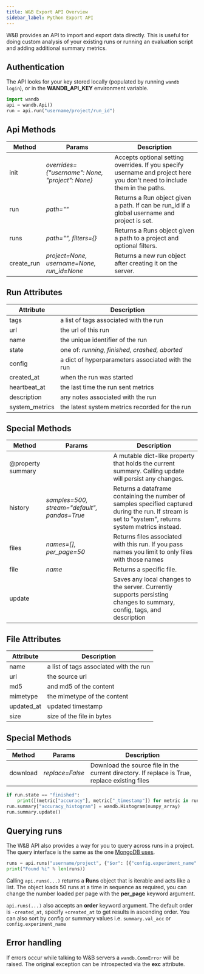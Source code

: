 ```yaml
---
title: W&B Export API Overview
sidebar_label: Python Export API
---
```


W&B provides an API to import and export data directly. This is useful for doing custom analysis of your existing runs or running an evaluation script and adding additional summary metrics.

## Authentication

The API looks for your key stored locally (populated by running `wandb login`), or in the **WANDB_API_KEY** environment variable.

```python
import wandb
api = wandb.Api()
run = api.run("username/project/run_id")
```

## Api Methods

| Method     | Params                                          | Description                                                                                                               |
| ---------- | ----------------------------------------------- | ------------------------------------------------------------------------------------------------------------------------- |
| init       | _overrides={"username": None, "project": None}_ | Accepts optional setting overrides. If you specify username and project here you don't need to include them in the paths. |
| run        | _path=""_                                       | Returns a Run object given a path. If can be run_id if a global username and project is set.                              |
| runs       | _path="", filters={}_                           | Returns a Runs object given a path to a project and optional filters.                                                     |
| create_run | _project=None, username=None, run_id=None_      | Returns a new run object after creating it on the server.                                                                 |

## Run Attributes

| Attribute      | Description                                       |
| -------------- | ------------------------------------------------- |
| tags           | a list of tags associated with the run            |
| url            | the url of this run                               |
| name           | the unique identifier of the run                  |
| state          | one of: _running, finished, crashed, aborted_     |
| config         | a dict of hyperparameters associated with the run |
| created_at     | when the run was started                          |
| heartbeat_at   | the last time the run sent metrics                |
| description    | any notes associated with the run                 |
| system_metrics | the latest system metrics recorded for the run    |

## Special Methods

| Method               | Params                                       | Description                                                                                                                                           |
| -------------------- | -------------------------------------------- | ----------------------------------------------------------------------------------------------------------------------------------------------------- |
| @property<br>summary |                                              | A mutable dict-like property that holds the current summary. Calling update will persist any changes.                                                 |
| history              | _samples=500, stream="default", pandas=True_ | Returns a dataframe containing the number of samples specified captured during the run. If stream is set to "system", returns system metrics instead. |
| files                | _names=[], per_page=50_                      | Returns files associated with this run. If you pass names you limit to only files with those names                                                    |
| file                 | _name_                                       | Returns a specific file.                                                                                                                              |
| update               |                                              | Saves any local changes to the server. Currently supports persisting changes to summary, config, tags, and description                                |

## File Attributes

| Attribute  | Description                            |
| ---------- | -------------------------------------- |
| name       | a list of tags associated with the run |
| url        | the source url                         |
| md5        | and md5 of the content                 |
| mimetype   | the mimetype of the content            |
| updated_at | updated timestamp                      |
| size       | size of the file in bytes              |

## Special Methods

| Method   | Params          | Description                                                                                   |
| -------- | --------------- | --------------------------------------------------------------------------------------------- |
| download | _replace=False_ | Download the source file in the current directory. If replace is True, replace existing files |

```python
if run.state == "finished":
    print([(metric["accuracy"], metric["_timestamp"]) for metric in run.history()])
run.summary["accuracy_histogram"] = wandb.Histogram(numpy_array)
run.summary.update()
```

## Querying runs

The W&B API also provides a way for you to query across runs in a project. The query interface is the same as the one [MongoDB uses](https://docs.mongodb.com/manual/reference/operator/query).

```python
runs = api.runs("username/project", {"$or": [{"config.experiment_name": "foo"}, {"config.experiment_name": "bar"}]})
print("Found %i" % len(runs))
```

Calling `api.runs(...)` returns a **Runs** object that is iterable and acts like a list. The object loads 50 runs at a time in sequence as required, you can change the number loaded per page with the **per_page** keyword argument.

`api.runs(...)` also accepts an **order** keyword argument. The default order is `-created_at`, specify `+created_at` to get results in ascending order. You can also sort by config or summary values i.e. `summary.val_acc` or `config.experiment_name`

## Error handling

If errors occur while talking to W&B servers a `wandb.CommError` will be raised. The original exception can be introspected via the **exc** attribute.
